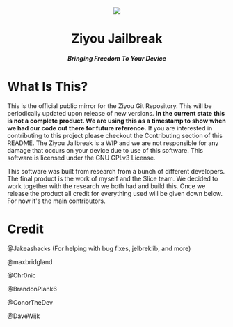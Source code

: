 <center>
  <a href=""><img src="https://cdn.maxbridgland.com/ziyou_banner.png"></a>
  <br>
  <h1 align="center">Ziyou Jailbreak</h1>
  <h5 align="center">Bringing Freedom To Your Device</h5>
</center>

# What Is This?

This is the official public mirror for the Ziyou Git Repository. This will be periodically updated upon release of new versions. **In the current state this is not a complete product. We are using this as a timestamp to show when we had our code out there for future reference.** If you are interested in contributing to this project please checkout the Contributing section of this README. The Ziyou Jailbreak is a WIP and we are not responsible for any damage that occurs on your device due to use of this software. This software is licensed under the GNU GPLv3 License.

This software was built from research from a bunch of different developers. The final product is the work of myself and the Slice team. We decided to work together with the research we both had and build this. Once we release the product all credit for everything used will be given down below. For now it's the main contributors.

# Credit

@Jakeashacks (For helping with bug fixes, jelbreklib, and more)

@maxbridgland

@Chr0nic

@BrandonPlank6

@ConorTheDev

@DaveWijk


